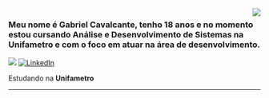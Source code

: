 <img align='right' src="https://github-readme-stats.vercel.app/api?username=gabrielovski&show_icons=true&theme=tokyonight&cache_seconds=2300">

### Meu nome é Gabriel Cavalcante, tenho 18 anos e no momento estou cursando Análise e Desenvolvimento de Sistemas na Unifametro e com o foco em atuar na área de desenvolvimento.

<img src="https://img.shields.io/static/v1?label=Overview&message=gabrielovski&theme=tokyonight&style=for-the-badge&logo=GitHub">

<a href="https://www.linkedin.com/in/gabrielcavalcante30/" title="LinkedIn">
  <img src="https://img.shields.io/badge/-Linkedin-0e76a8?style=for-the-badge&logo=Linkedin&logoColor=white&link=https://www.linkedin.com/in/gabrielcavalcante30/" alt="LinkedIn"/></a>


<p> Estudando na <b>Unifametro</b>

<hr>
